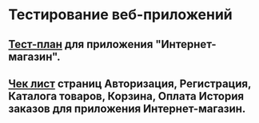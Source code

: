 # Тестирование веб-приложений
## [Тест-план](https://docs.google.com/spreadsheets/d/19EaLx_UXeF4Ll6YciOfqMnin79DpMICDUfA_J63KhfY/edit?usp=sharing) для приложения "Интернет-магазин".
## [Чек лист](https://docs.google.com/spreadsheets/d/1gdNnM0iL7E4jEZLmSr7j_DO6ZXbQ6pjgWUT75OesQ5c/edit?usp=sharing) страниц Авторизация, Регистрация, Каталога товаров, Корзина, Оплата История заказов для приложения Интернет-магазин.
